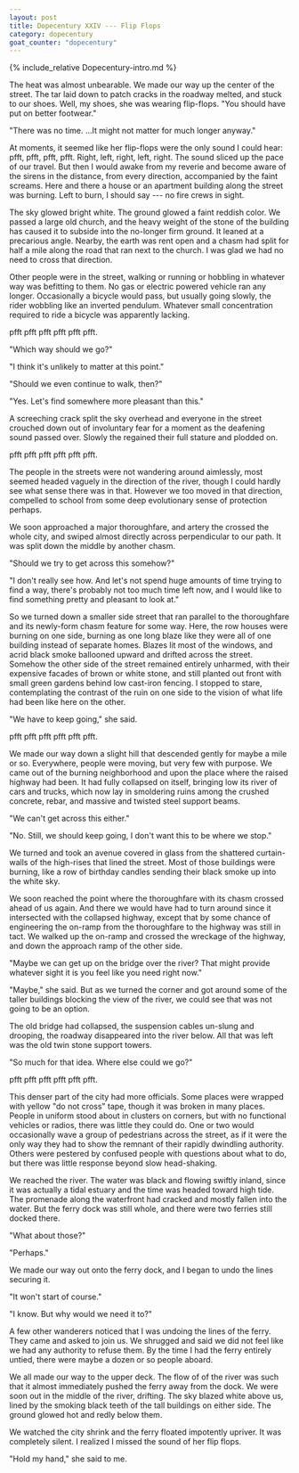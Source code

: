 ```yaml
---
layout: post
title: Dopecentury XXIV --- Flip Flops
category: dopecentury
goat_counter: "dopecentury" 
---
```


{% include_relative Dopecentury-intro.md %}

The heat was almost unbearable. We made our way up the center of the street. The tar laid down to patch cracks in the roadway melted, and stuck to our shoes. Well, my shoes, she was wearing flip-flops. "You should have put on better footwear."

"There was no time. ...It might not matter for much longer anyway."

At moments, it seemed like her flip-flops were the only sound I could hear: pfft, pfft, pfft, pfft. Right, left, right, left, right. The sound sliced up the pace of our travel. But then I would awake from my reverie and become aware of the sirens in the distance, from every direction, accompanied by the faint screams. Here and there a house or an apartment building along the street was burning. Left to burn, I should say --- no fire crews in sight.

The sky glowed bright white. The ground glowed a faint reddish color. We passed a large old church, and the heavy weight of the stone of the building has caused it to subside into the no-longer firm ground. It leaned at a precarious angle. Nearby, the earth was rent open and a chasm had split for half a mile along the road that ran next to the church. I was glad we had no need to cross that direction.

Other people were in the street, walking or running or hobbling in whatever way was befitting to them. No gas or electric powered vehicle ran any longer. Occasionally a bicycle would pass, but usually going slowly, the rider wobbling like an inverted pendulum. Whatever small concentration required to ride a bicycle was apparently lacking.

pfft pfft pfft pfft pfft pfft.

"Which way should we go?"

"I think it's unlikely to matter at this point."

"Should we even continue to walk, then?"

"Yes. Let's find somewhere more pleasant than this."

A screeching crack split the sky overhead and everyone in the street crouched down out of involuntary fear for a moment as the deafening sound passed over. Slowly the regained their full stature and plodded on.

pfft pfft pfft pfft pfft pfft.

The people in the streets were not wandering around aimlessly, most seemed headed vaguely in the direction of the river, though I could hardly see what sense there was in that. However we too moved in that direction, compelled to school from some deep evolutionary sense of protection perhaps.

We soon approached a major thoroughfare, and artery the crossed the whole city, and swiped almost directly across perpendicular to our path. It was split down the middle by another chasm.

"Should we try to get across this somehow?"

"I don't really see how. And let's not spend huge amounts of time trying to find a way, there's probably not too much time left now, and I would like to find something pretty and pleasant to look at."

So we turned down a smaller side street that ran parallel to the thoroughfare and its newly-form chasm feature for some way. Here, the row houses were burning on one side, burning as one long blaze like they were all of one building instead of separate homes. Blazes lit most of the windows, and acrid black smoke ballooned upward and drifted across the street. Somehow the other side of the street remained entirely unharmed, with their expensive facades of brown or white stone, and still planted out front with small green gardens behind low cast-iron fencing. I stopped to stare, contemplating the contrast of the ruin on one side to the vision of what life had been like here on the other.

"We have to keep going," she said.

pfft pfft pfft pfft pfft pfft. 

We made our way down a slight hill that descended gently for maybe a mile or so. Everywhere, people were moving, but very few with purpose. We came out of the burning neighborhood and upon the place where the raised highway had been. It had fully collapsed on itself, bringing low its river of cars and trucks, which now lay in smoldering ruins among the crushed concrete, rebar, and massive and twisted steel support beams.

"We can't get across this either."

"No. Still, we should keep going, I don't want this to be where we stop."

We turned and took an avenue covered in glass from the shattered curtain-walls of the high-rises that lined the street. Most of those buildings were burning, like a row of birthday candles sending their black smoke up into the white sky.

We soon reached the point where the thoroughfare with its chasm crossed ahead of us again. And there we would have had to turn around since it intersected with the collapsed highway, except that by some chance of engineering the on-ramp from the thoroughfare to the highway was still in tact. We walked up the on-ramp and crossed the wreckage of the highway, and down the approach ramp of the other side.

"Maybe we can get up on the bridge over the river? That might provide whatever sight it is you feel like you need right now."

"Maybe," she said. But as we turned the corner and got around some of the taller buildings blocking the view of the river, we could see that was not going to be an option.

The old bridge had collapsed, the suspension cables un-slung and drooping, the roadway disappeared into the river below. All that was left was the old twin stone support towers.

"So much for that idea. Where else could we go?"

pfft pfft pfft pfft pfft pfft. 

This denser part of the city had more officials. Some places were wrapped with yellow "do not cross" tape, though it was broken in many places. People in uniform stood about in clusters on corners, but with no functional vehicles or radios, there was little they could do. One or two would occasionally wave a group of pedestrians across the street, as if it were the only way they had to show the remnant of their rapidly dwindling authority. Others were pestered by confused people with questions about what to do, but there was little response beyond slow head-shaking.

We reached the river. The water was black and flowing swiftly inland, since it was actually a tidal estuary and the time was headed toward high tide. The promenade along the waterfront had cracked and mostly fallen into the water. But the ferry dock was still whole, and there were two ferries still docked there.

"What about those?"

"Perhaps."

We made our way out onto the ferry dock, and I began to undo the lines securing it.

"It won't start of course."

"I know. But why would we need it to?"

A few other wanderers noticed that I was undoing the lines of the ferry. They came and asked to join us. We shrugged and said we did not feel like we had any authority to refuse them. By the time I had the ferry entirely untied, there were maybe a dozen or so people aboard.

We all made our way to the upper deck. The flow of of the river was such that it almost immediately pushed the ferry away from the dock. We were soon out in the middle of the river, drifting. The sky blazed white above us, lined by the smoking black teeth of the tall buildings on either side. The ground glowed hot and redly below them.

We watched the city shrink and the ferry floated impotently upriver. It was completely silent. I realized I missed the sound of her flip flops.

"Hold my hand," she said to me.




